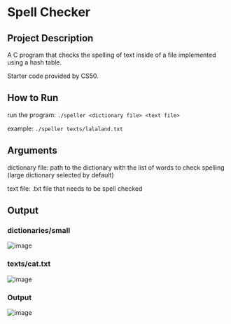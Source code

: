 # Spell Checker

## Project Description

A C program that checks the spelling of text inside of a file implemented using a hash table.

Starter code provided by CS50.

## How to Run

run the program: ```./speller <dictionary file> <text file>```

example: ```./speller texts/lalaland.txt```

## Arguments

dictionary file: path to the dictionary with the list of words to check spelling (large dictionary selected by default)

text file: .txt file that needs to be spell checked

## Output

### dictionaries/small

![image](https://github.com/sohankancherla/Spell_Checker/assets/30853467/b9b0b5e6-0e76-4740-84c9-a086532b395f)

### texts/cat.txt

![image](https://github.com/sohankancherla/Spell_Checker/assets/30853467/cf7b7f53-900d-41d4-9554-cb3b1f5f2016)

### Output

![image](https://github.com/sohankancherla/Spell_Checker/assets/30853467/b4c45e7d-b5c5-4f70-8f9c-ee8b8057cd21)









